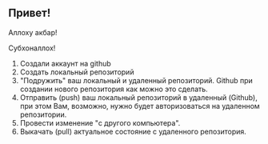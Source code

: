 ## Привет!

Аллоху акбар!       

Субхоналлох!

1. Создали аккаунт на github
2. Создать локальный репозиторий
3. "Подружить" ваш локальный и удаленный репозиторий. Github при создании нового репозитория как можно это сделать.
4. Отправить (push) ваш локальный репозиторий в удаленный (Github), при этом Вам, возможно, нужно будет авторизоваться на удаленном репозитории.
5. Провести изменение "с другого компьютера".
6. Выкачать (pull) актуальное состояние с удаленного репозитория.
    